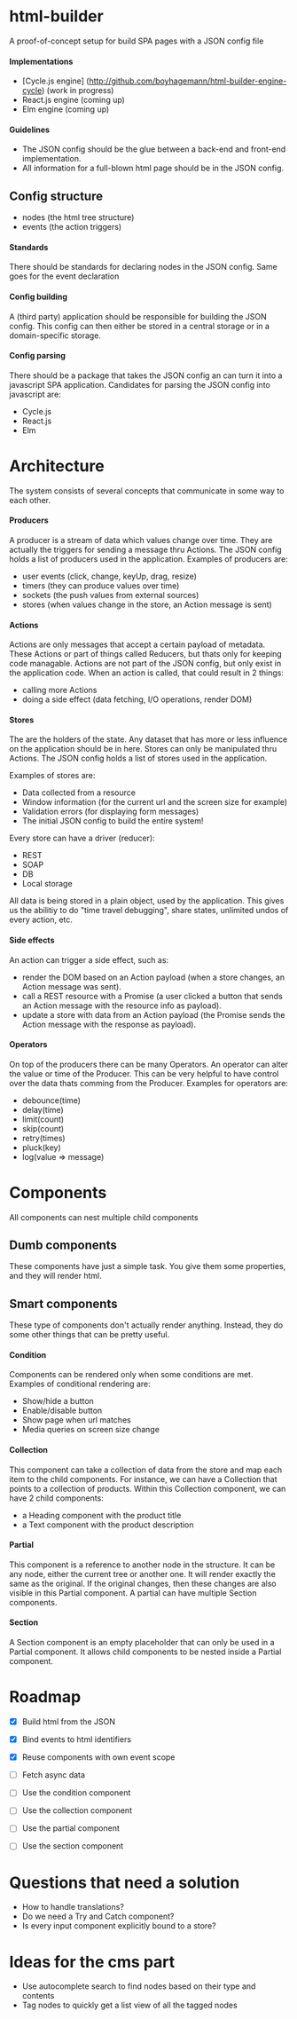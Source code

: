 # html-builder
A proof-of-concept setup for build SPA pages with a JSON config file

#### Implementations
* [Cycle.js engine] (http://github.com/boyhagemann/html-builder-engine-cycle) (work in progress)
* React.js engine (coming up)
* Elm engine (coming up)

#### Guidelines
* The JSON config should be the glue between a back-end and front-end implementation.
* All information for a full-blown html page should be in the JSON config.

## Config structure
* nodes (the html tree structure)
* events (the action triggers)

#### Standards
There should be standards for declaring nodes in the JSON config.
Same goes for the event declaration

#### Config building
A (third party) application should be responsible for building the JSON config.
This config can then either be stored in a central storage or in a domain-specific storage.

#### Config parsing
There should be a package that takes the JSON config an can turn it into a javascript SPA application.
Candidates for parsing the JSON config into javascript are:
* Cycle.js
* React.js
* Elm

# Architecture
The system consists of several concepts that communicate in some way to each other.

#### Producers
A producer is a stream of data which values change over time.
They are actually the triggers for sending a message thru Actions.
The JSON config holds a list of producers used in the application.
Examples of producers are:
* user events (click, change, keyUp, drag, resize)
* timers (they can produce values over time)
* sockets (the push values from external sources)
* stores (when values change in the store, an Action message is sent)

#### Actions
Actions are only messages that accept a certain payload of metadata.
These Actions or part of things called Reducers, but thats only for keeping code managable.
Actions are not part of the JSON config, but only exist in the application code.
When an action is called, that could result in 2 things:
* calling more Actions
* doing a side effect (data fetching, I/O operations, render DOM)

#### Stores
The are the holders of the state.
Any dataset that has more or less influence on the application should be in here.
Stores can only be manipulated thru Actions.
The JSON config holds a list of stores used in the application.

Examples of stores are:
* Data collected from a resource
* Window information (for the current url and the screen size for example)
* Validation errors (for displaying form messages)
* The initial JSON config to build the entire system!

Every store can have a driver (reducer):
* REST
* SOAP
* DB
* Local storage

All data is being stored in a plain object, used by the application.
This gives us the abilitiy to do "time travel debugging", share states, unlimited undos of every action, etc.

#### Side effects
An action can trigger a side effect, such as:
* render the DOM based on an Action payload (when a store changes, an Action message was sent).
* call a REST resource with a Promise (a user clicked a button that sends an Action message with the resource info as payload).
* update a store with data from an Action payload (the Promise sends the Action message with the response as payload). 

#### Operators
On top of the producers there can be many Operators.
An operator can alter the value or time of the Producer.
This can be very helpful to have control over the data thats comming from the Producer.
Examples for operators are:
* debounce(time)
* delay(time)
* limit(count)
* skip(count)
* retry(times)
* pluck(key)
* log(value => message)

# Components
All components can nest multiple child components

## Dumb components
These components have just a simple task.
You give them some properties, and they will render html.

## Smart components 
These type of components don't actually render anything.
Instead, they do some other things that can be pretty useful.

#### Condition
Components can be rendered only when some conditions are met.
Examples of conditional rendering are:
* Show/hide a button
* Enable/disable button
* Show page when url matches
* Media queries on screen size change

#### Collection
This component can take a collection of data from the store and map each item to the child components.
For instance, we can have a Collection that points to a collection of products.
Within this Collection component, we can have 2 child components: 
* a Heading component with the product title
* a Text component with the product description

#### Partial
This component is a reference to another node in the structure. 
It can be any node, either the current tree or another one.
It will render exactly the same as the original.
If the original changes, then these changes are also visible in this Partial component.
A partial can have multiple Section components.

#### Section
A Section component is an empty placeholder that can only be used in a Partial component.
It allows child components to be nested inside a Partial component.

# Roadmap
* [x] Build html from the JSON
* [x] Bind events to html identifiers
* [x] Reuse components with own event scope
* [ ] Fetch async data
* [ ] Use the condition component
* [ ] Use the collection component
* [ ] Use the partial component
* [ ] Use the section component


# Questions that need a solution
* How to handle translations?
* Do we need a Try and Catch component?
* Is every input component explicitly bound to a store?

# Ideas for the cms part
* Use autocomplete search to find nodes based on their type and contents
* Tag nodes to quickly get a list view of all the tagged nodes

